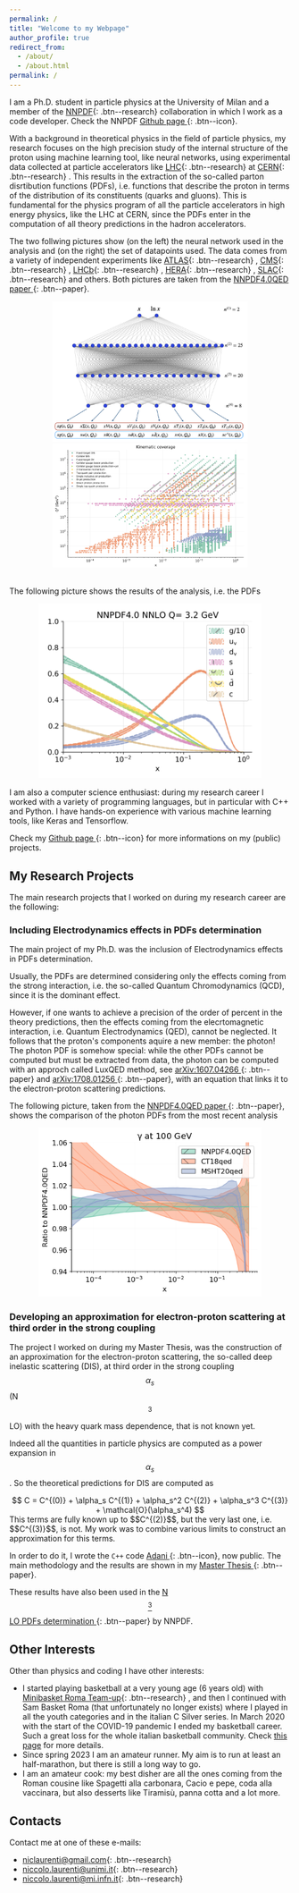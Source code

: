 ```yaml
---
permalink: /
title: "Welcome to my Webpage"
author_profile: true
redirect_from: 
  - /about/
  - /about.html
permalink: /
---
```


I am a Ph.D. student in particle physics at the University of Milan and a member of the [NNPDF](https://nnpdf.mi.infn.it){: .btn--research}  collaboration
in which I work as a code developer.
Check the NNPDF
[Github page <i class="fab fa-fw fa-github" width="40" height="40"></i>](https://github.com/NNPDF "Github page"){: .btn--icon}.

With a background in theoretical physics in the field of particle physics, my research focuses on the high precision study of the internal
structure of the proton using machine learning tool, like neural networks, using experimental data collected at particle accelerators
like [LHC](https://home.cern/science/accelerators/large-hadron-collider){: .btn--research}  at [CERN](https://home.cern){: .btn--research} .
This results in the extraction of the so-called parton disrtibution functions (PDFs), i.e. functions that describe the proton in terms of
the distribution of its constituents (quarks and gluons).
This is fundamental for the physics program of all the particle accelerators in high energy physics, like the LHC at CERN, since the PDFs
enter in the computation of all theory predictions in the hadron accelerators.

The two follwing pictures show (on the left) the neural network used in the analysis and (on the right) the set of datapoints used.
The data comes from a variety of independent experiments like [ATLAS](https://atlas.cern){: .btn--research} , [CMS](https://home.cern/science/experiments/cms){: .btn--research} ,
 [LHCb](https://home.cern/science/experiments/lhcb){: .btn--research} , [HERA](https://en.wikipedia.org/wiki/HERA_(particle_accelerator)){: .btn--research} ,
 [SLAC](https://en.wikipedia.org/wiki/SLAC_National_Accelerator_Laboratory){: .btn--research}  and others.
Both pictures are taken from the [NNPDF4.0QED paper <i class="ai ai-inspire" width="40" height="40"></i>](https://inspirehep.net/literature/1918284 "Inspire page"){: .btn--paper}.

<div style="text-align:center">
  <img src="images/neuralnetwork.png" alt="Neural network used in the analysis" width="350">
  <img src="images/datapoints.png" alt="Dataset" width="350">
</div>
<br>

The following picture shows the results of the analysis, i.e. the PDFs

<div style="text-align:center">
  <img src="images/PDFs.png" alt="PDFs." width="400">
</div>




I am also a computer science enthusiast: during my research career I worked with a variety of programming languages, but in particular
with C++ and Python.
I have hands-on experience with various machine learning tools, like Keras and Tensorflow.

Check my [Github page <i class="fab fa-fw fa-github" width="40" height="40"></i>](https://github.com/niclaurenti "Github page"){: .btn--icon} for more informations on my (public) projects.

<!-- Check also my [LinkedIn page](https://www.linkedin.com/in/niccolò-laurenti/){: .btn--paper} -->


My Research Projects
--------------------

The main research projects that I worked on during my research career are the following:

### Including Electrodynamics effects in PDFs determination

The main project of my Ph.D. was the inclusion of Electrodynamics effects in PDFs determination.

Usually, the PDFs are determined considering only the effects coming from the strong interaction, i.e. the so-called
Quantum Chromodynamics (QCD), since it is the dominant effect.

However, if one wants to achieve a precision of the order of percent in the theory predictions, then the effects coming
from the elecrtomagnetic interaction, i.e. Quantum Electrodynamics (QED), cannot be neglected.
It follows that the proton's components aquire a new member: the photon!
The photon PDF is somehow special: while the other PDFs cannot be computed but must be extracted from data, the photon can be
computed with an approch called LuxQED method, see [arXiv:1607.04266 <i class="ai ai-inspire" width="40" height="40"></i>](https://inspirehep.net/literature/1475703 "Inspire page"){: .btn--paper} and [arXiv:1708.01256 <i class="ai ai-inspire" width="40" height="40"></i>](https://inspirehep.net/literature/1614486 "Inspire page"){: .btn--paper}, with an equation that links it to the electron-proton scattering predictions.

The following picture, taken from the [NNPDF4.0QED paper <i class="ai ai-inspire" width="40" height="40"></i>](https://inspirehep.net/literature/2747770 "Inspire page"){: .btn--paper}, shows the comparison of the photon PDFs from the most recent analysis

<div style="text-align:center">
  <img src="images/ratio_plot_pdfs_gamma.png" alt="phPDFs." width="400">
</div>


### Developing an approximation for electron-proton scattering at third order in the strong coupling

The project I worked on during my Master Thesis, was the construction
of an approximation for the electron-proton scattering, the so-called deep inelastic scattering (DIS),
at third order in the strong coupling $$\alpha_s$$ (N$$^3$$LO) with the heavy quark mass dependence, that is not known yet.

Indeed all the quantities in particle physics are computed as a power expansion in $$\alpha_s$$.
So the theoretical predictions for DIS are computed as
<div style="text-align:center">
$$
C = C^{(0)} + \alpha_s C^{(1)} + \alpha_s^2 C^{(2)} + \alpha_s^3 C^{(3)} + \mathcal{O}(\alpha_s^4)
$$
</div>
This terms are fully known up to $$C^{(2)}$$, but the very last one, i.e. $$C^{(3)}$$, is not.
My work was to combine various limits to construct an approximation for this terms.

In order to do it, I wrote the `C++` code [Adani <i class="fab fa-fw fa-github" width="40" height="40"></i>](https://github.com/niclaurenti/Adani "Github page"){: .btn--icon}, now public.
The main methodology and the results are shown in my [Master Thesis <i class="ai ai-inspire" width="40" height="40"></i>](https://inspirehep.net/literature/2750247 "Inspire page"){: .btn--paper}. 

These results have also been used in the [N$$^3$$LO PDFs determination <i class="ai ai-inspire" width="40" height="40"></i>](https://inspirehep.net/literature/2762925 "Inspire page"){: .btn--paper} by NNPDF.

Other Interests
---------------

Other than physics and coding I have other interests:
- I started playing basketball at a very young age (6 years old) with [Minibasket Roma Team-up](http://www.minibasketromateamup.it){: .btn--research} ,
and then I continued with Sam Basket Roma (that unfortunately no longer exists) where I played in all the youth categories and in
the italian C Silver series.
In March 2020 with the start of the COVID-19 pandemic I ended my basketball career. Such a great loss for the whole italian 
basketball community. Check <a href="basketballcareer">this page</a> for more details.
- Since spring 2023 I am an amateur runner. My aim is to run at least an half-marathon, but there is still a long way to go.
- I am an amateur cook: my best disher are all the ones coming from the Roman cousine like Spagetti alla carbonara, Cacio e pepe, 
coda alla vaccinara, but also desserts like Tiramisù, panna cotta and a lot more.



Contacts
------
Contact me at one of these e-mails:
- [niclaurenti@gmail.com](mailto:niclaurenti@gmail.com){: .btn--research} 
- [niccolo.laurenti@unimi.it](mailto:niccolo.laurenti@unimi.it){: .btn--research} 
- [niccolo.laurenti@mi.infn.it](mailto:niccolo.laurenti@mi.infn.it){: .btn--research} 
